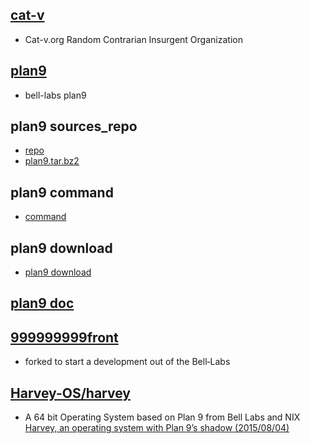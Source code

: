 ## [cat-v](http://cat-v.org/)
- Cat-v.org Random Contrarian Insurgent Organization

## [plan9](http://plan9.bell-labs.com/plan9/)
- bell-labs plan9

## plan9 sources_repo
- [repo](http://www.plan9.bell-labs.com/wiki/plan9/Sources_repository)
- [plan9.tar.bz2](http://plan9.bell-labs.com/sources/extra/plan9.tar.bz2)

## plan9 command
- [command](http://www.plan9.bell-labs.com/wiki/plan9/Unix_to_Plan_9_command_translation)

## plan9 download
- [plan9 download](http://www.plan9.bell-labs.com/wiki/plan9/download/)

## [plan9 doc](http://plan9.bell-labs.com/sys/doc/)

## [999999999front](http://9front.org/)
- forked to start a development out of the Bell‐Labs

## [Harvey-OS/harvey](https://github.com/Harvey-OS/harvey)
- A 64 bit Operating System based on Plan 9 from Bell Labs and NIX
[Harvey, an operating system with Plan 9’s shadow (2015/08/04)](http://ninetimes.cat-v.org/)
